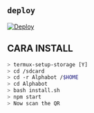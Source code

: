 ## `deploy`

[![Deploy](https://www.herokucdn.com/deploy/button.svg)](https://heroku.com/deploy?template=https://github.com/Lupias82/project-A)

## CARA INSTALL

```bash
> termux-setup-storage [Y]
> cd /sdcard
> cd -r Alphabot /$HOME
> cd Alphabot
> bash install.sh 
> npm start
> Now scan the QR
```
